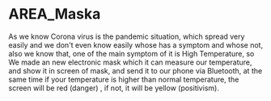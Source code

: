 # AREA_Maska

As we know Corona virus is the pandemic situation, which spread very easily and we don't even know easily whose has a symptom and whose not, also we know that, one of the main symptom of it is High Temperature, so We made an new electronic mask which it can measure our temperature, and show it in screen of mask, and send it to our phone via Bluetooth, at the same time if your temperature is higher than normal temperature, the screen will be red (danger) , if not, it will be yellow (positivism).
